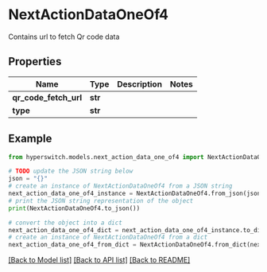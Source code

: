 # NextActionDataOneOf4

Contains url to fetch Qr code data

## Properties

Name | Type | Description | Notes
------------ | ------------- | ------------- | -------------
**qr_code_fetch_url** | **str** |  | 
**type** | **str** |  | 

## Example

```python
from hyperswitch.models.next_action_data_one_of4 import NextActionDataOneOf4

# TODO update the JSON string below
json = "{}"
# create an instance of NextActionDataOneOf4 from a JSON string
next_action_data_one_of4_instance = NextActionDataOneOf4.from_json(json)
# print the JSON string representation of the object
print(NextActionDataOneOf4.to_json())

# convert the object into a dict
next_action_data_one_of4_dict = next_action_data_one_of4_instance.to_dict()
# create an instance of NextActionDataOneOf4 from a dict
next_action_data_one_of4_from_dict = NextActionDataOneOf4.from_dict(next_action_data_one_of4_dict)
```
[[Back to Model list]](../README.md#documentation-for-models) [[Back to API list]](../README.md#documentation-for-api-endpoints) [[Back to README]](../README.md)


